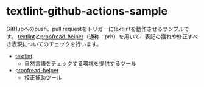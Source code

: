 # textlint-github-actions-sample

GitHubへのpush、pull requestをトリガーにtextlintを動作させるサンプルです。
[textlint](https://github.com/textlint/textlint)と[proofread-helper](https://github.com/vvakame/prh)（通称：prh）を用いて、表記の揺れや修正すべき表現についてのチェックを行います。

- [textlint](https://github.com/textlint/textlint)
  - 自然言語をチェックする環境を提供するツール
- [proofread-helper](https://github.com/vvakame/prh)
  - 校正補助ツール